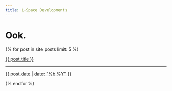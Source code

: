 ```yaml
---
title: L-Space Developments
---
```


<div>
  <h1 class="h1-titled">Ook.</h1>
    {% for post in site.posts limit: 5 %}
      <a class="archive-list" href="{{ site.baseurl}}{{ post.url }}">
            <p class="archive-post-title">{{ post.title }}</p>
            <hr class="archive-hr">
            <p class="archive-post-date">{{ post.date | date: "%b %Y" }}</p>
      </a>
    {% endfor %}
</div>